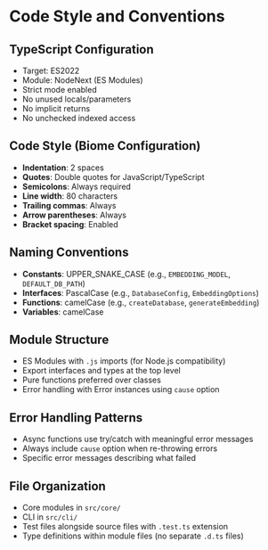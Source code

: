 # Code Style and Conventions

## TypeScript Configuration
- Target: ES2022
- Module: NodeNext (ES Modules)
- Strict mode enabled
- No unused locals/parameters
- No implicit returns
- No unchecked indexed access

## Code Style (Biome Configuration)
- **Indentation**: 2 spaces
- **Quotes**: Double quotes for JavaScript/TypeScript
- **Semicolons**: Always required
- **Line width**: 80 characters
- **Trailing commas**: Always
- **Arrow parentheses**: Always
- **Bracket spacing**: Enabled

## Naming Conventions
- **Constants**: UPPER_SNAKE_CASE (e.g., `EMBEDDING_MODEL`, `DEFAULT_DB_PATH`)
- **Interfaces**: PascalCase (e.g., `DatabaseConfig`, `EmbeddingOptions`)
- **Functions**: camelCase (e.g., `createDatabase`, `generateEmbedding`)
- **Variables**: camelCase

## Module Structure
- ES Modules with `.js` imports (for Node.js compatibility)
- Export interfaces and types at the top level
- Pure functions preferred over classes
- Error handling with Error instances using `cause` option

## Error Handling Patterns
- Async functions use try/catch with meaningful error messages
- Always include `cause` option when re-throwing errors
- Specific error messages describing what failed

## File Organization
- Core modules in `src/core/`
- CLI in `src/cli/`
- Test files alongside source files with `.test.ts` extension
- Type definitions within module files (no separate `.d.ts` files)